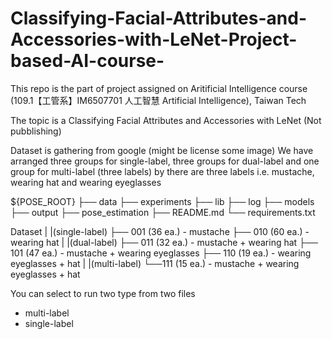 # Classifying-Facial-Attributes-and-Accessories-with-LeNet-Project-based-AI-course-

This repo is the part of project assigned on Aritificial Intelligence course (109.1【工管系】IM6507701 人工智慧 Artificial Intelligence), Taiwan Tech

The topic is a Classifying Facial Attributes and Accessories with LeNet (Not pubblishing)

Dataset is gathering from google (might be license some image)
We have arranged three groups for single-label, three groups for dual-label and one group for multi-label (three labels)
by there are three labels i.e. mustache, wearing hat and wearing eyeglasses


${POSE_ROOT}
├── data
├── experiments
├── lib
├── log
├── models
├── output
├── pose_estimation
├── README.md
└── requirements.txt

Dataset
|
|(single-label)
├── 001 (36 ea.) - mustache
├── 010 (60 ea.) - wearing hat
|
|(dual-label)
├── 011 (32 ea.) - mustache + wearing hat
├── 101 (47 ea.) - mustache + wearing eyeglasses
├── 110 (19 ea.) - wearing eyeglasses + hat
|
|(multi-label)
└──111 (15 ea.) - mustache + wearing eyeglasses + hat


You can select to run two type from two files
- multi-label
- single-label
